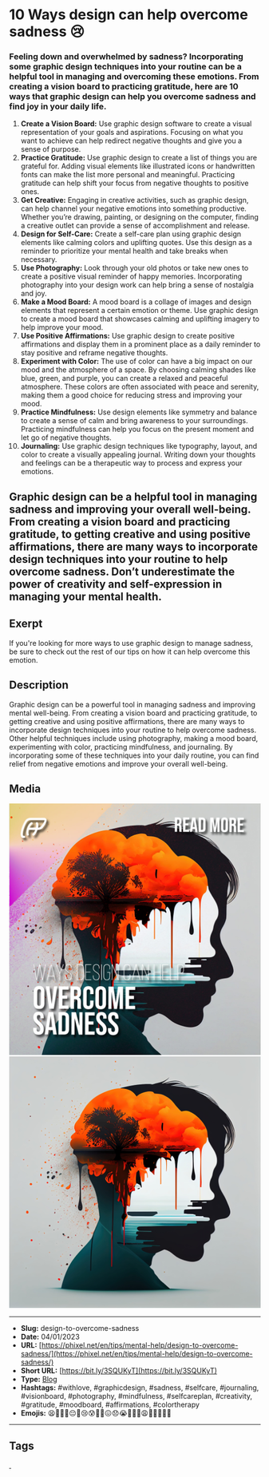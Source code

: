 # 10 Ways design can help overcome sadness 😢
### Feeling down and overwhelmed by sadness? Incorporating some graphic design techniques into your routine can be a helpful tool in managing and overcoming these emotions. From creating a vision board to practicing gratitude, here are 10 ways that graphic design can help you overcome sadness and find joy in your daily life.

1. **Create a Vision Board:** Use graphic design software to create a visual representation of your goals and aspirations. Focusing on what you want to achieve can help redirect negative thoughts and give you a sense of purpose.
2. **Practice Gratitude:** Use graphic design to create a list of things you are grateful for. Adding visual elements like illustrated icons or handwritten fonts can make the list more personal and meaningful. Practicing gratitude can help shift your focus from negative thoughts to positive ones.
3. **Get Creative:** Engaging in creative activities, such as graphic design, can help channel your negative emotions into something productive. Whether you’re drawing, painting, or designing on the computer, finding a creative outlet can provide a sense of accomplishment and release.
4. **Design for Self-Care:** Create a self-care plan using graphic design elements like calming colors and uplifting quotes. Use this design as a reminder to prioritize your mental health and take breaks when necessary.
5. **Use Photography:** Look through your old photos or take new ones to create a positive visual reminder of happy memories. Incorporating photography into your design work can help bring a sense of nostalgia and joy.
6. **Make a Mood Board:** A mood board is a collage of images and design elements that represent a certain emotion or theme. Use graphic design to create a mood board that showcases calming and uplifting imagery to help improve your mood.
7. **Use Positive Affirmations:** Use graphic design to create positive affirmations and display them in a prominent place as a daily reminder to stay positive and reframe negative thoughts.
8. **Experiment with Color:** The use of color can have a big impact on our mood and the atmosphere of a space. By choosing calming shades like blue, green, and purple, you can create a relaxed and peaceful atmosphere. These colors are often associated with peace and serenity, making them a good choice for reducing stress and improving your mood.
9. **Practice Mindfulness:** Use design elements like symmetry and balance to create a sense of calm and bring awareness to your surroundings. Practicing mindfulness can help you focus on the present moment and let go of negative thoughts.
10. **Journaling:** Use graphic design techniques like typography, layout, and color to create a visually appealing journal. Writing down your thoughts and feelings can be a therapeutic way to process and express your emotions.

Graphic design can be a helpful tool in managing sadness and improving your overall well-being. From creating a vision board and practicing gratitude, to getting creative and using positive affirmations, there are many ways to incorporate design techniques into your routine to help overcome sadness. Don’t underestimate the power of creativity and self-expression in managing your mental health.
------------
## Exerpt
If you're looking for more ways to use graphic design to manage sadness, be sure to check out the rest of our tips on how it can help overcome this emotion.
## Description
Graphic design can be a powerful tool in managing sadness and improving mental well-being. From creating a vision board and practicing gratitude, to getting creative and using positive affirmations, there are many ways to incorporate design techniques into your routine to help overcome sadness. Other helpful techniques include using photography, making a mood board, experimenting with color, practicing mindfulness, and journaling. By incorporating some of these techniques into your daily routine, you can find relief from negative emotions and improve your overall well-being.
## Media
<img src="media/f3acc146/cover-overcome-sadness.jpg" loading="lazy"><br>
<img src="media/9c418f4c/design-to-overcome-sadness.jpg" loading="lazy"><br>

------------
- **Slug:** design-to-overcome-sadness
- **Date:** 04/01/2023
- **URL:** [https://phixel.net/en/tips/mental-help/design-to-overcome-sadness/](https://phixel.net/en/tips/mental-help/design-to-overcome-sadness/)
- **Short URL:** [https://bit.ly/3SQUKyT](https://bit.ly/3SQUKyT)
- **Type:** [Blog](#blog)
- **Hashtags:** #withlove, #graphicdesign, #sadness, #selfcare, #journaling, #visionboard, #photography, #mindfulness, #selfcareplan, #creativity, #gratitude, #moodboard, #affirmations, #colortherapy
- **Emojis:** 😫🙇‍♀️🥀😔💔😢😰🙇‍♀️😖😞😭🙇‍♂️🙁😩🙇🏻‍♀️🤦‍♀️

------------
## Tags
[ ](# )
